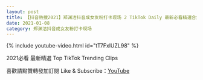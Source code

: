 ```yaml
---
layout: post
title: 【抖音熱搜2021】郑渊洁抖音成女友粉打卡现场 2 TikTok Daily 最新必看精選合集2021 01 08
date: 2021-01-08
category: 郑渊洁抖音成女友粉打卡现场
---
```


{% include youtube-video.html id="tT7FxlUZL98" %}

2021必看 最新精選 Top TikTok Trending Clips

喜歡請點贊轉發加訂閱 Like & Subscribe：[YouTube](https://www.youtube.com/channel/UCAoR7VcanIPd04uEq_GIylA/videos)

